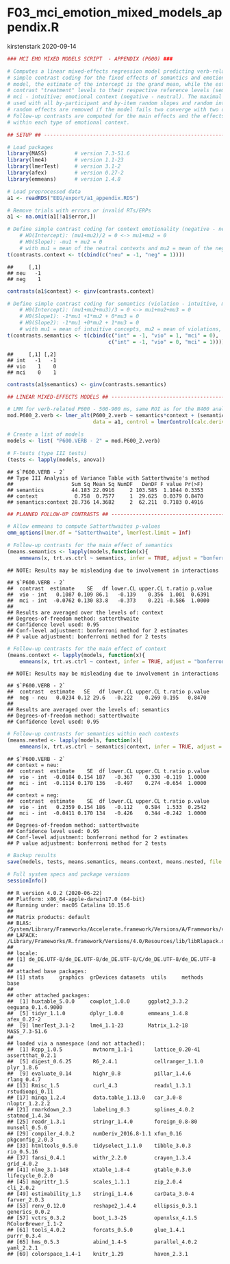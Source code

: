 F03\_mci\_emotion\_mixed\_models\_appendix.R
================
kirstenstark
2020-09-14

``` r
### MCI EMO MIXED MODELS SCRIPT  - APPENDIX (P600) ###

# Computes a linear mixed-effects regression model predicting verb-related P600 amplitudes with 
# simple contrast coding for the fixed effects of semantics and emotional context. Thus in the
# model, the estimate of the intercept is the grand mean, while the estimates of the slopes 
# contrast "treatment" levels to their respective reference levels (semantics: violation - intuitive, 
# mci - intuitive; emotional context (negative - neutral). The maximal random effects structure is 
# used with all by-participant and by-item random slopes and random intercepts. Correlations between 
# random effects are removed if the model fails two converge with two different numerical optimizers. 
# Follow-up contrasts are computed for the main effects and the effects of semantics separately 
# within each type of emotional context.

## SETUP ## ---------------------------------------------------------------------------------------

# Load packages
library(MASS)         # version 7.3-51.6
library(lme4)         # version 1.1-23
library(lmerTest)     # version 3.1-2
library(afex)         # version 0.27-2
library(emmeans)      # version 1.4.8

# Load preprocessed data
a1 <- readRDS("EEG/export/a1_appendix.RDS")

# Remove trials with errors or invalid RTs/ERPs
a1 <- na.omit(a1[!a1$error,])

# Define simple contrast coding for context emotionality (negative - neutral)
    # HO(Intercept): (mu1+mu2)/2 = 0 <-> mu1+mu2 = 0
    # H0(Slope): -mu1 + mu2 = 0
    # with mu1 = mean of the neutral contexts and mu2 = mean of the neg contexts
t(contrasts.context <- t(cbind(c("neu" = -1, "neg" = 1))))
```

    ##     [,1]
    ## neu   -1
    ## neg    1

``` r
contrasts(a1$context) <- ginv(contrasts.context)

# Define simple contrast coding for semantics (violation - intuitive, mci - intuitive)
    # H0(Intercept): (mu1+mu2+mu3)/3 = 0 <-> mu1+mu2+mu3 = 0
    # H0(Slope1): -1*mu1 +1*mu2 + 0*mu3 = 0
    # H0(Slope2): -1*mu1 +0*mu2 + 1*mu3 = 0
    # with mu1 = mean of intuitive concepts, mu2 = mean of violations, mu3 = mean of MCIs
t(contrasts.semantics <- t(cbind(c("int" = -1, "vio" = 1, "mci" = 0),
                                 c("int" = -1, "vio" = 0, "mci" = 1))))
```

    ##     [,1] [,2]
    ## int   -1   -1
    ## vio    1    0
    ## mci    0    1

``` r
contrasts(a1$semantics) <- ginv(contrasts.semantics)

## LINEAR MIXED-EFFECTS MODELS ## -----------------------------------------------------------------

# LMM for verb-related P600 - 500-900 ms, same ROI as for the N400 analyses
mod.P600_2.verb <- lmer_alt(P600_2.verb ~ semantics*context + (semantics*context||participant) + (semantics*context||item),
                            data = a1, control = lmerControl(calc.derivs = FALSE, optimizer = "bobyqa", optCtrl = list(maxfun = 2e5)))

# Create a list of models
models <- list( "P600.VERB - 2" = mod.P600_2.verb)

# F-tests (type III tests)
(tests <- lapply(models, anova))
```

    ## $`P600.VERB - 2`
    ## Type III Analysis of Variance Table with Satterthwaite's method
    ##                   Sum Sq Mean Sq NumDF   DenDF F value Pr(>F)
    ## semantics         44.183 22.0916     2 103.585  1.1044 0.3353
    ## context            0.758  0.7577     1  29.625  0.0379 0.8470
    ## semantics:context 28.736 14.3682     2  62.211  0.7183 0.4916

``` r
## PLANNED FOLLOW-UP CONTRASTS ## -----------------------------------------------------------------

# Allow emmeans to compute Satterthwaites p-values
emm_options(lmer.df = "Satterthwaite", lmerTest.limit = Inf)

# Follow-up contrasts for the main effect of semantics
(means.semantics <- lapply(models,function(x){
    emmeans(x, trt.vs.ctrl ~ semantics, infer = TRUE, adjust = "bonferroni")$contrasts}))
```

    ## NOTE: Results may be misleading due to involvement in interactions

    ## $`P600.VERB - 2`
    ##  contrast  estimate    SE   df lower.CL upper.CL t.ratio p.value
    ##  vio - int   0.1087 0.109 86.1   -0.139    0.356  1.001  0.6391 
    ##  mci - int  -0.0762 0.130 83.8   -0.373    0.221 -0.586  1.0000 
    ## 
    ## Results are averaged over the levels of: context 
    ## Degrees-of-freedom method: satterthwaite 
    ## Confidence level used: 0.95 
    ## Conf-level adjustment: bonferroni method for 2 estimates 
    ## P value adjustment: bonferroni method for 2 tests

``` r
# Follow-up contrasts for the main effect of context
(means.context <- lapply(models, function(x){
    emmeans(x, trt.vs.ctrl ~ context, infer = TRUE, adjust = "bonferroni")$contrasts}))
```

    ## NOTE: Results may be misleading due to involvement in interactions

    ## $`P600.VERB - 2`
    ##  contrast  estimate   SE   df lower.CL upper.CL t.ratio p.value
    ##  neg - neu   0.0234 0.12 29.6   -0.222    0.269 0.195   0.8470 
    ## 
    ## Results are averaged over the levels of: semantics 
    ## Degrees-of-freedom method: satterthwaite 
    ## Confidence level used: 0.95

``` r
# Follow-up contrasts for semantics within each contexts
(means.nested <- lapply(models, function(x){
    emmeans(x, trt.vs.ctrl ~ semantics|context, infer = TRUE, adjust = "bonferroni")$contrasts}))
```

    ## $`P600.VERB - 2`
    ## context = neu:
    ##  contrast  estimate    SE  df lower.CL upper.CL t.ratio p.value
    ##  vio - int  -0.0184 0.154 187   -0.367    0.330 -0.119  1.0000 
    ##  mci - int  -0.1114 0.170 136   -0.497    0.274 -0.654  1.0000 
    ## 
    ## context = neg:
    ##  contrast  estimate    SE  df lower.CL upper.CL t.ratio p.value
    ##  vio - int   0.2359 0.154 186   -0.112    0.584  1.533  0.2542 
    ##  mci - int  -0.0411 0.170 134   -0.426    0.344 -0.242  1.0000 
    ## 
    ## Degrees-of-freedom method: satterthwaite 
    ## Confidence level used: 0.95 
    ## Conf-level adjustment: bonferroni method for 2 estimates 
    ## P value adjustment: bonferroni method for 2 tests

``` r
# Backup results
save(models, tests, means.semantics, means.context, means.nested, file = "EEG/export/stats_appendix.RData")

# Full system specs and package versions
sessionInfo()
```

    ## R version 4.0.2 (2020-06-22)
    ## Platform: x86_64-apple-darwin17.0 (64-bit)
    ## Running under: macOS Catalina 10.15.6
    ## 
    ## Matrix products: default
    ## BLAS:   /System/Library/Frameworks/Accelerate.framework/Versions/A/Frameworks/vecLib.framework/Versions/A/libBLAS.dylib
    ## LAPACK: /Library/Frameworks/R.framework/Versions/4.0/Resources/lib/libRlapack.dylib
    ## 
    ## locale:
    ## [1] de_DE.UTF-8/de_DE.UTF-8/de_DE.UTF-8/C/de_DE.UTF-8/de_DE.UTF-8
    ## 
    ## attached base packages:
    ## [1] stats     graphics  grDevices datasets  utils     methods   base     
    ## 
    ## other attached packages:
    ##  [1] huxtable_5.0.0     cowplot_1.0.0      ggplot2_3.3.2      eeguana_0.1.4.9000
    ##  [5] tidyr_1.1.0        dplyr_1.0.0        emmeans_1.4.8      afex_0.27-2       
    ##  [9] lmerTest_3.1-2     lme4_1.1-23        Matrix_1.2-18      MASS_7.3-51.6     
    ## 
    ## loaded via a namespace (and not attached):
    ##  [1] Rcpp_1.0.5          mvtnorm_1.1-1       lattice_0.20-41     assertthat_0.2.1   
    ##  [5] digest_0.6.25       R6_2.4.1            cellranger_1.1.0    plyr_1.8.6         
    ##  [9] evaluate_0.14       highr_0.8           pillar_1.4.6        rlang_0.4.7        
    ## [13] Rmisc_1.5           curl_4.3            readxl_1.3.1        rstudioapi_0.11    
    ## [17] minqa_1.2.4         data.table_1.13.0   car_3.0-8           nloptr_1.2.2.2     
    ## [21] rmarkdown_2.3       labeling_0.3        splines_4.0.2       statmod_1.4.34     
    ## [25] readr_1.3.1         stringr_1.4.0       foreign_0.8-80      munsell_0.5.0      
    ## [29] compiler_4.0.2      numDeriv_2016.8-1.1 xfun_0.16           pkgconfig_2.0.3    
    ## [33] htmltools_0.5.0     tidyselect_1.1.0    tibble_3.0.3        rio_0.5.16         
    ## [37] fansi_0.4.1         withr_2.2.0         crayon_1.3.4        grid_4.0.2         
    ## [41] nlme_3.1-148        xtable_1.8-4        gtable_0.3.0        lifecycle_0.2.0    
    ## [45] magrittr_1.5        scales_1.1.1        zip_2.0.4           cli_2.0.2          
    ## [49] estimability_1.3    stringi_1.4.6       carData_3.0-4       farver_2.0.3       
    ## [53] renv_0.12.0         reshape2_1.4.4      ellipsis_0.3.1      generics_0.0.2     
    ## [57] vctrs_0.3.2         boot_1.3-25         openxlsx_4.1.5      RColorBrewer_1.1-2 
    ## [61] tools_4.0.2         forcats_0.5.0       glue_1.4.1          purrr_0.3.4        
    ## [65] hms_0.5.3           abind_1.4-5         parallel_4.0.2      yaml_2.2.1         
    ## [69] colorspace_1.4-1    knitr_1.29          haven_2.3.1
